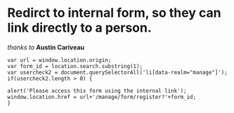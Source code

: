 # Redirct to internal form, so they can link directly to a person.


_thanks to_ **Austin Cariveau**

```
var url = window.location.origin;
var form_id = location.search.substring(1);
var usercheck2 = document.querySelectorAll('li[data-realm="manage"]');
if(usercheck2.length > 0) {
	
alert('Please access this form using the internal link');
window.location.href = url+'/manage/form/register?'+form_id;
}

```
